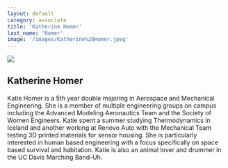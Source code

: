 ```yaml
---
layout: default
category: associate
title: 'Katherine Homer'
last_name: 'Homer'
image: '/images/Katherine%20Homer.jpeg'
---
```


<img src="{{ page.image }}">

<h2 class="team-title">Katherine Homer</h2>
<h4 class="team-position"></h4>

<p>Katie Homer is a 5th year double majoring in Aerospace and Mechanical Engineering. She is a member of multiple engineering groups on campus including the Advanced Modeling Aeronautics Team and the Society of Women Engineers. Katie spent a summer studying Thermodynamics in Iceland and another working at Renovo Auto with the Mechanical Team testing 3D printed materials for sensor housing. She is particularly interested in human based engineering with a focus specifically on space based survival and habitation. Katie is also an animal lover and drummer in the UC Davis Marching Band-Uh.</p>
<ul class="team-member-other-info"></ul>
